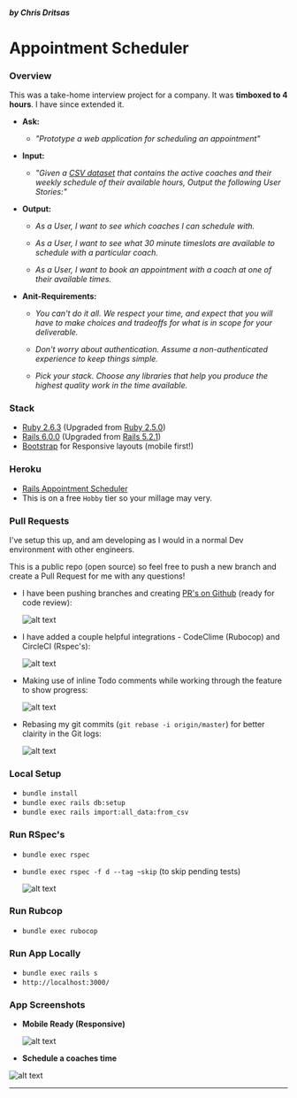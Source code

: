 ##### by Chris Dritsas
# Appointment Scheduler

### Overview

This was a take-home interview project for a company. It was **timboxed to 4 hours**.
I have since extended it. 

* **Ask:**

     * _"Prototype a web application for scheduling an appointment"_

* **Input:**

   *  _"Given a [CSV dataset](./lib/tasks/coaches.csv) that contains the active coaches and their 
     weekly schedule of their available hours, Output the following
     User Stories:"_
         
* **Output:**
        
    * _As a User, I want to see which coaches I can schedule with._
    
    * _As a User, I want to see what 30 minute timeslots are available to schedule with a particular coach._
    
    * _As a User, I want to book an appointment with a coach at one of their available times._
               
* **Anit-Requirements:**

     * _You can't do it all. We respect your time, and expect that you will have to make 
        choices and tradeoffs for what is in scope for your deliverable._
     
     * _Don't worry about authentication. Assume a non-authenticated experience to keep things simple._
     
     * _Pick your stack. Choose any libraries that help you produce the highest quality work in the time available._
    

### Stack

* [Ruby 2.6.3](https://github.com/ChrisDrit/appointment-scheduler/blob/master/Gemfile#L6) (Upgraded from [Ruby 2.5.0](https://github.com/ChrisDrit/appointment-scheduler/pull/8))
* [Rails 6.0.0](https://github.com/ChrisDrit/appointment-scheduler/blob/master/Gemfile#L9) (Upgraded from [Rails 5.2.1](https://github.com/ChrisDrit/appointment-scheduler/pull/9))
* [Bootstrap](https://github.com/ChrisDrit/appointment-scheduler/blob/master/app/views/layouts/application.html.erb#L10) for Responsive layouts (mobile first!)

### Heroku

* [Rails Appointment Scheduler](https://rails-appointment-scheduler.herokuapp.com/)
* This is on a free `Hobby` tier so your millage may very.

### Pull Requests

I've setup this up, and am developing as I would in a normal Dev environment with other engineers. 

This is a public repo (open source) so feel free to push a new branch and create
a Pull Request for me with any questions!

* I have been pushing branches and creating [PR's on Github](https://github.com/ChrisDrit/appointment-scheduler/pulls?q=is%3Apr+is%3Aclosed) (ready for code review):

    ![alt text](./public/list-of-pull-requests.png "Pull Request List")

* I have added a couple helpful integrations - CodeClime (Rubocop) and CircleCI (Rspec's):

    ![alt text](./public/pull-request-checks.png "Pull Request Integrations")

* Making use of inline Todo comments while working through the feature to show progress:

    ![alt text](./public/pull-request-comments.png "Pull Request Comments")


* Rebasing my git commits (`git rebase -i origin/master`) for better clairity in the Git logs:

    ![alt text](./public/git-rebase-squash-commits.png "Git Rebase")


### Local Setup

* `bundle install`
* `bundle exec rails db:setup`
* `bundle exec rails import:all_data:from_csv`

### Run RSpec's

* `bundle exec rspec`
* `bundle exec rspec -f d --tag ~skip` (to skip pending tests)
     
    ![alt text](./public/local-rspec-output.png "Pull Request Comments")


### Run Rubcop

* `bundle exec rubocop`

### Run App Locally

* `bundle exec rails s`
* `http://localhost:3000/`

### App Screenshots

* **Mobile Ready (Responsive)**

    ![alt text](./public/mobile-create-account.png "Responsive!")


* **Schedule a coaches time**

 ![alt text](./public/desktop-coach-time-slots.png "Responsive!")

---


